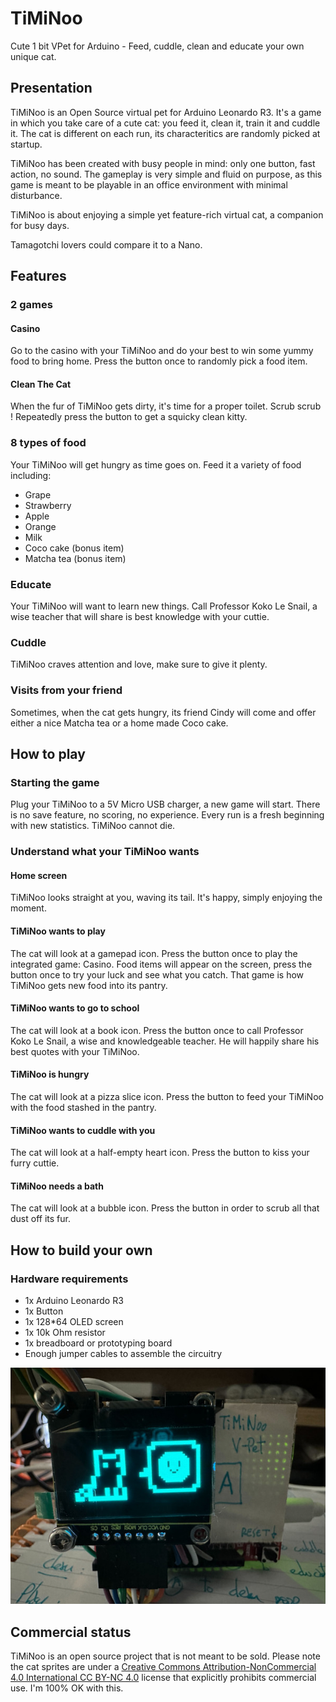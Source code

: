 # TiMiNoo
Cute 1 bit VPet for Arduino - Feed, cuddle, clean and educate your own unique cat.

## Presentation

TiMiNoo is an Open Source virtual pet for Arduino Leonardo R3. It's a game in which you take care of a cute cat: you feed it, clean it, train it and cuddle it.
The cat is different on each run, its characteritics are randomly picked at startup.

TiMiNoo has been created with busy people in mind: only one button, fast action, no sound. The gameplay is very simple and fluid on purpose, as this game is meant to be playable in an office environment with minimal disturbance.

TiMiNoo is about enjoying a simple yet feature-rich virtual cat, a companion for busy days.

Tamagotchi lovers could compare it to a Nano.

## Features
### 2 games
#### Casino
Go to the casino with your TiMiNoo and do your best to win some yummy food to bring home.
Press the button once to randomly pick a food item.
#### Clean The Cat
When the fur of TiMiNoo gets dirty, it's time for a proper toilet. Scrub scrub !
Repeatedly press the button to get a squicky clean kitty.
### 8 types of food
Your TiMiNoo will get hungry as time goes on. Feed it a variety of food including:
- Grape
- Strawberry
- Apple
- Orange
- Milk
- Coco cake (bonus item)
- Matcha tea (bonus item)
### Educate
Your TiMiNoo will want to learn new things. Call Professor Koko Le Snail, a wise teacher that will share is best knowledge with your cuttie.
### Cuddle
TiMiNoo craves attention and love, make sure to give it plenty.
### Visits from your friend
Sometimes, when the cat gets hungry, its friend Cindy will come and offer either a nice Matcha tea or a home made Coco cake.

## How to play
### Starting the game
Plug your TiMiNoo to a 5V Micro USB charger, a new game will start.
There is no save feature, no scoring, no experience. Every run is a fresh beginning with new statistics.
TiMiNoo cannot die.
### Understand what your TiMiNoo wants
#### Home screen
TiMiNoo looks straight at you, waving its tail.
It's happy, simply enjoying the moment.
#### TiMiNoo wants to play
The cat will look at a gamepad icon.
Press the button once to play the integrated game: Casino.
Food items will appear on the screen, press the button once to try your luck and see what you catch.
That game is how TiMiNoo gets new food into its pantry.
#### TiMiNoo wants to go to school
The cat will look at a book icon.
Press the button once to call Professor Koko Le Snail, a wise and knowledgeable teacher. He will happily share his best quotes with your TiMiNoo.
#### TiMiNoo is hungry
The cat will look at a pizza slice icon.
Press the button to feed your TiMiNoo with the food stashed in the pantry. 
#### TiMiNoo wants to cuddle with you
The cat will look at a half-empty heart icon.
Press the button to kiss your furry cuttie.
#### TiMiNoo needs a bath
The cat will look at a bubble icon.
Press the button in order to scrub all that dust off its fur.
## How to build your own
### Hardware requirements
- 1x Arduino Leonardo R3
- 1x Button
- 1x 128*64 OLED screen
- 1x 10k Ohm resistor
- 1x breadboard or prototyping board
- Enough jumper cables to assemble the circuitry

![Prototype board](./assets/proto4.jpg "TiMiNoo")

## Commercial status
TiMiNoo is an open source project that is not meant to be sold. Please note the cat sprites are under a [Creative Commons Attribution-NonCommercial 4.0 International CC BY-NC 4.0](https://creativecommons.org/licenses/by-nc/4.0/) license that explicitly prohibits commercial use. I'm 100% OK with this.
